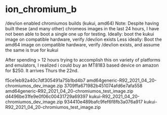 # ion_chromium_b
/dev/ion enabled chromiumos builds (kukui, amd64)
Note: Despite having built these (and many other) chromeos images in the last 24 hours, I have not been able to boot a single one up for testing.
Ideally: 	boot the kukui image on compatible hardware, verify /dev/ion exists
Less ideally:	Boot the amd64 image on compatible hardware, verify /dev/ion exists, and assume the same is true for kukui

After spending > 12 hours trying to accomplish this on variety of platforms and emulators, 
I realized i could buy an MT8183 based device on amazon for $250. It arrives Thurs the 22nd.

f5ce1eb92a40c7df305491a75b1bd4b7  amd64generic-R92_2021_04_20-chromiumos_dev_image.zip
3709ffa671982b451074afd6e7afa558  amd64generic-R92_2021_04_20-chromiumos_test_image.zip
d4496be31fe9e0f06c00431729a69397  kukui-R92_2021_04_20-chromiumos_dev_image.zip
934410e489bafc9fef6f8fb3a076a917  kukui-R92_2021_04_20-chromiumos_test_image.zip
